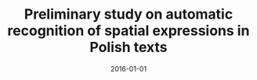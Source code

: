---
# Documentation: https://wowchemy.com/docs/managing-content/

title: Preliminary study on automatic recognition of spatial expressions in Polish
  texts
subtitle: ''
summary: ''
authors:
- Michał M. Marcińczuk
- Marcin Ł. Oleksy
- Jan A. Wieczorek
tags: []
categories: []
date: '2016-01-01'
lastmod: 2022-10-07T05:05:13Z
featured: false
draft: false

# Featured image
# To use, add an image named `featured.jpg/png` to your page's folder.
# Focal points: Smart, Center, TopLeft, Top, TopRight, Left, Right, BottomLeft, Bottom, BottomRight.
image:
  caption: ''
  focal_point: ''
  preview_only: false

# Projects (optional).
#   Associate this post with one or more of your projects.
#   Simply enter your project's folder or file name without extension.
#   E.g. `projects = ["internal-project"]` references `content/project/deep-learning/index.md`.
#   Otherwise, set `projects = []`.
projects: []
publishDate: '2022-10-07T05:05:12.199154Z'
publication_types:
- '1'
abstract: ''
publication: '*Text, Speech, and Dialogue : 19th International Conference, TSD 2016,
  Brno, Czech Republic, September 12-16, 2016 : proceedings*'
doi: 10.1007/978-3-319-45510-5_18
---
